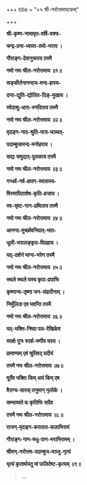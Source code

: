 +++
title = "०५ श्री-नरोत्तमाष्टकम्"

+++

**श्री-कृष्ण-नामामृत-वर्षि-वक्त्र-**

**चन्द्र-प्रभा-ध्वस्त-तमो-भराय ।**

**गौराङ्ग-देवानुचराय तस्मै**

**नमो नमः श्रील-नरोत्तमाय ॥१॥**

**सङ्कीर्तनानन्दज-मन्द-हास्य-**

**दन्त-द्युति-द्योतित-दिङ्-मुखाय ।**

**स्वेदाश्रु-धारा-स्नपिताय तस्मै**

**नमो नमः श्रील-नरोत्तमाय ॥२॥**

**मृदङ्ग-नाद-श्रुति-मात्र-चञ्चत्-**

**पदाम्बुजामन्द-मनोहराय ।**

**सद्यः समुद्यत्-पुलकाय तस्मै**

**नमो नमः श्रील-नरोत्तमाय ॥३॥**

**गन्धर्व-गर्व-क्षपण-स्वलास्य-**

**विस्मापिताशेष-कृति-व्रजाय ।**

**स्व-सृष्ट-गान-प्रथिताय तस्मै**

**नमो नमः श्रील-नरोत्तमाय ॥४॥**

**आनन्द-मूर्च्छावनिपात्-भात-**

**धूली-भरालङ्कृत-विग्रहाय ।**

**यद्-दर्शनं भाग्य-भरेण तस्मै**

**नमो नमः श्रील-नरोत्तमाय ॥५॥**

**स्थले स्थले यस्य कृपा-प्रपाभिः**

**कृष्णान्य-तृष्णा जन-संहतीनाम् ।**

**निर्मूलिता एव भवन्ति तस्मै**

**नमो नमः श्रील-नरोत्तमाय ॥६॥**

**यद्-भक्ति-निष्ठा पल-रेखिकेव**

**स्पर्शः पुनः स्पर्श-मणीव यस्य ।**

**प्रामाण्यम् एवं श्रुतिवद् यदीयं**

**तस्मै नमः श्रील-नरोत्तमाय ॥७॥**

**मूर्तैव भक्तिः किम् अयं किम् एष**

**वैराग्य-सारस् तनुमान् नृलोके ।**

**सम्भाव्यते यः कृतिभिः सदैव**

**तस्मै नमः श्रील-नरोत्तमाय ॥८॥**

**राजन्-मृदङ्ग-करताल-कलाभिरामं**

**गौराङ्ग-गान-मधु-पान-भराभिरामम् ।**

**श्रीमन्-नरोत्तम-पदाम्बुज-मञ्जु-नृत्यं**

**भृत्यं कृतार्थयतु मां फलितेष्ट-कृत्यम् ॥९॥**

> **…**
